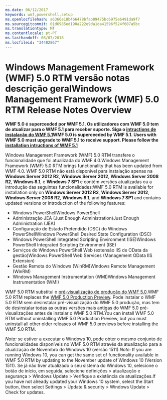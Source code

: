 ```yaml
---
ms.date: 06/12/2017
keywords: wmf,powershell,setup
ms.openlocfilehash: a6366e18b4b6478bfab89475bc6975e6491da9f7
ms.sourcegitcommit: 01d6985ed190a222e9da1da41596f524f607a5bc
ms.translationtype: MT
ms.contentlocale: pt-PT
ms.lasthandoff: 06/07/2018
ms.locfileid: "34482867"
---
```

# <a name="windows-management-framework-wmf-50-rtm-release-notes-overview"></a><span data-ttu-id="7c2db-102">Windows Management Framework (WMF) 5.0 RTM versão notas descrição geral</span><span class="sxs-lookup"><span data-stu-id="7c2db-102">Windows Management Framework (WMF) 5.0 RTM Release Notes Overview</span></span>

<span data-ttu-id="7c2db-103">**WMF 5.0 é superceeded por WMF 5.1. Os utilizadores com WMF 5.0 tem de atualizar para o WMF 5.1 para receber suporte. Siga o [intructions de instalação do WMF 5.1](../5.1/install-configure.md)**</span><span class="sxs-lookup"><span data-stu-id="7c2db-103">**WMF 5.0 is superceeded by WMF 5.1. Users with WMF 5.0 must upgrade to WMF 5.1 to receive support. Please follow the [installation intructions of WMF 5.1](../5.1/install-configure.md)**</span></span>

<span data-ttu-id="7c2db-104">Windows Management Framework (WMF) 5.0 RTM transfere o funcionalidade que foi atualizada do WMF 4.0.</span><span class="sxs-lookup"><span data-stu-id="7c2db-104">Windows Management Framework (WMF) 5.0 RTM brings functionality that has been updated from WMF 4.0.</span></span> <span data-ttu-id="7c2db-105">WMF 5.0 RTM não está disponível para instalação apenas na **Windows Server 2012 R2**, **Windows Server 2012**, **Windows Server 2008 R2**, **Windows 8.1**, e **Windows 7 SP1** e contém versões atualizadas ou a introdução das seguintes funcionalidades:</span><span class="sxs-lookup"><span data-stu-id="7c2db-105">WMF 5.0 RTM is available for installation only on **Windows Server 2012 R2**, **Windows Server 2012**, **Windows Server 2008 R2**, **Windows 8.1**, and **Windows 7 SP1** and contains updated versions or introduction of the following features:</span></span>

- <span data-ttu-id="7c2db-106">Windows PowerShell</span><span class="sxs-lookup"><span data-stu-id="7c2db-106">Windows PowerShell</span></span>
- <span data-ttu-id="7c2db-107">Administração JEA (Just Enough Administration)</span><span class="sxs-lookup"><span data-stu-id="7c2db-107">Just Enough Administration (JEA)</span></span>
- <span data-ttu-id="7c2db-108">Configuração de Estado Pretendido (DSC) do Windows PowerShell</span><span class="sxs-lookup"><span data-stu-id="7c2db-108">Windows PowerShell Desired State Configuration (DSC)</span></span>
- <span data-ttu-id="7c2db-109">Windows PowerShell Integrated Scripting Environment (ISE)</span><span class="sxs-lookup"><span data-stu-id="7c2db-109">Windows PowerShell Integrated Scripting Environment (ISE)</span></span>
- <span data-ttu-id="7c2db-110">Serviços do Windows PowerShell Web (extensão IIS de OData da gestão)</span><span class="sxs-lookup"><span data-stu-id="7c2db-110">Windows PowerShell Web Services (Management OData IIS Extension)</span></span>
- <span data-ttu-id="7c2db-111">Gestão Remota do Windows (WinRM)</span><span class="sxs-lookup"><span data-stu-id="7c2db-111">Windows Remote Management (WinRM)</span></span>
- <span data-ttu-id="7c2db-112">Windows Management Instrumentation (WMI)</span><span class="sxs-lookup"><span data-stu-id="7c2db-112">Windows Management Instrumentation (WMI)</span></span>

<span data-ttu-id="7c2db-113">WMF 5.0 RTM substitui o [pré-visualização de produção do WMF 5.0](http://blogs.msdn.com/b/powershell/archive/2015/08/31/windows-management-framework-5-0-production-preview-is-now-available.aspx).</span><span class="sxs-lookup"><span data-stu-id="7c2db-113">WMF 5.0 RTM replaces the [WMF 5.0 Production Preview](http://blogs.msdn.com/b/powershell/archive/2015/08/31/windows-management-framework-5-0-production-preview-is-now-available.aspx).</span></span> <span data-ttu-id="7c2db-114">Pode instalar o WMF 5.0 RTM sem desinstalar pré-visualização do WMF 5.0 produção, mas tem de desinstalar todas as outras versões mais antigas do WMF 5.0 pré-visualizações antes de instalar o WMF 5.0 RTM.</span><span class="sxs-lookup"><span data-stu-id="7c2db-114">You can install WMF 5.0 RTM without uninstalling WMF 5.0 Production Preview, but you must uninstall all other older releases of WMF 5.0 previews before installing the WMF 5.0 RTM.</span></span>

<span data-ttu-id="7c2db-115">*Nota:* se estiver a executar o Windows 10, pode obter o mesmo conjunto de funcionalidades disponíveis no WMF 5.0 RTM através da atualização para a atualização de Novembro do Windows 10 (versão 1511).</span><span class="sxs-lookup"><span data-stu-id="7c2db-115">*Note:* If you are running Windows 10, you can get the same set of functionality available in WMF 5.0 RTM by updating to the November update of Windows 10 (Version 1511).</span></span> <span data-ttu-id="7c2db-116">Se já não tiver atualizado o seu sistema do Windows 10, selecione o botão de início, em seguida, selecione definições > atualização e segurança > Windows Update > Verifique a existência de atualizações.</span><span class="sxs-lookup"><span data-stu-id="7c2db-116">If you have not already updated your Windows 10 system, select the Start button, then select Settings > Update & security > Windows Update > Check for updates.</span></span>
